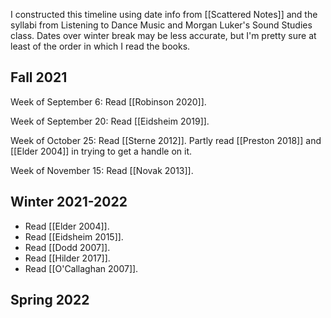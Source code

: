 I constructed this timeline using date info from [[Scattered Notes]] and the syllabi from Listening to Dance Music and Morgan Luker's Sound Studies class.
Dates over winter break may be less accurate, but I'm pretty sure at least of the order in which I read the books.

## Fall 2021

Week of September 6: Read [[Robinson 2020]].

Week of September 20: Read [[Eidsheim 2019]].

Week of October 25: Read [[Sterne 2012]]. 
Partly read [[Preston 2018]] and [[Elder 2004]] in trying to get a handle on it.

Week of November 15: Read [[Novak 2013]].

## Winter 2021-2022

 - Read [[Elder 2004]].
 - Read [[Eidsheim 2015]]. 
 - Read [[Dodd 2007]]. 
 - Read [[Hilder 2017]].
 - Read [[O'Callaghan 2007]].

## Spring 2022

